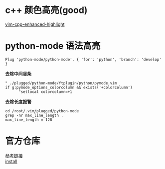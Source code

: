 # c++ 颜色高亮(good)
[vim-cpp-enhanced-highlight](https://github.com/octol/vim-cpp-enhanced-highlight/)

# python-mode 语法高亮
```vimrc
Plug 'python-mode/python-mode', { 'for': 'python', 'branch': 'develop' }
```
**去除中间竖条**
```vim
" ./plugged/python-mode/ftplugin/python/pymode.vim
if g:pymode_options_colorcolumn && exists('+colorcolumn')
      "setlocal colorcolumn=+1

```

**去除长度报警**
``` shell
cd /root/.vim/plugged/python-mode 
grep -nr max_line_length .
max_line_length = 128
```
  

# 官方仓库
[参考链接](https://github.com/vim-autoformat/vim-autoformat) <br>
[install](https://zhuanlan.zhihu.com/p/30022074)<br>
